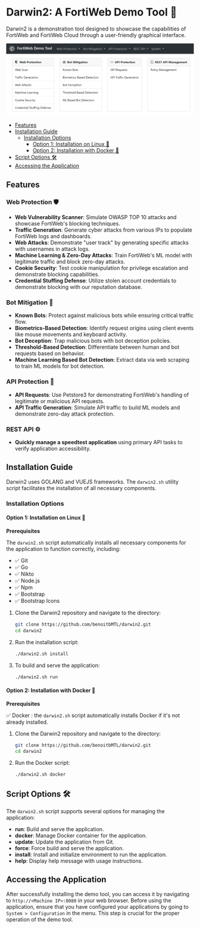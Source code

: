 # Darwin2: A FortiWeb Demo Tool 🚀

Darwin2 is a demonstration tool designed to showcase the capabilities of FortiWeb and FortiWeb Cloud through a user-friendly graphical interface.

![FortiWeb Demo Tool](images/fortiweb-demo-tool.png)

  - [Features](#features)
  - [Installation Guide](#installation-guide)
    - [Installation Options](#installation-options)
      - [Option 1: Installation on Linux 🐧](#option-1-installation-on-linux)
      - [Option 2: Installation with Docker 🐳](#option-2-installation-with-docker)
  - [Script Options 🛠️](#script-options)
  - [Accessing the Application](#accessing-the-application)

## Features

### Web Protection 🛡

- **Web Vulnerability Scanner**: Simulate OWASP TOP 10 attacks and showcase FortiWeb's blocking techniques.
- **Traffic Generation**: Generate cyber attacks from various IPs to populate FortiWeb logs and dashboards.
- **Web Attacks**: Demonstrate "user track" by generating specific attacks with usernames in attack logs.
- **Machine Learning & Zero-Day Attacks**: Train FortiWeb's ML model with legitimate traffic and block zero-day attacks.
- **Cookie Security**: Test cookie manipulation for privilege escalation and demonstrate blocking capabilities.
- **Credential Stuffing Defense**: Utilize stolen account credentials to demonstrate blocking with our reputation database.

### Bot Mitigation 🤖

- **Known Bots**: Protect against malicious bots while ensuring critical traffic flow.
- **Biometrics-Based Detection**: Identify request origins using client events like mouse movements and keyboard activity.
- **Bot Deception**: Trap malicious bots with bot deception policies.
- **Threshold-Based Detection**: Differentiate between human and bot requests based on behavior.
- **Machine Learning Based Bot Detection**: Extract data via web scraping to train ML models for bot detection.

### API Protection 🔐

- **API Requests**: Use Petstore3 for demonstrating FortiWeb's handling of legitimate or malicious API requests.
- **API Traffic Generation**: Simulate API traffic to build ML models and demonstrate zero-day attack protection.

### REST API ⚙️

- **Quickly manage a speedtest application** using primary API tasks to verify application accessibility.

## Installation Guide

Darwin2 uses GOLANG and VUEJS frameworks. The `darwin2.sh` utility script facilitates the installation of all necessary components.

### Installation Options

#### Option 1: Installation on Linux 🐧

**Prerequisites**

The `darwin2.sh` script automatically installs all necessary components for the application to function correctly, including:

- ✅ Git
- ✅ Go
- ✅ Nikto
- ✅ Node.js
- ✅ Npm
- ✅ Bootstrap
- ✅ Bootstrap Icons

1. Clone the Darwin2 repository and navigate to the directory:
   ```bash
   git clone https://github.com/benoitbMTL/darwin2.git
   cd darwin2
   ```
2. Run the installation script:
   ```bash
   ./darwin2.sh install
   ```
3. To build and serve the application:
   ```bash
   ./darwin2.sh run
   ```

#### Option 2: Installation with Docker 🐳

**Prerequisites**

✅ Docker : the `darwin2.sh` script automatically installs Docker if it's not already installed.

1. Clone the Darwin2 repository and navigate to the directory:
   ```bash
   git clone https://github.com/benoitbMTL/darwin2.git
   cd darwin2
   ```
2. Run the Docker script:
   ```bash
   ./darwin2.sh docker
   ```

## Script Options 🛠️

The `darwin2.sh` script supports several options for managing the application:

- **run**: Build and serve the application.
- **docker**: Manage Docker container for the application.
- **update**: Update the application from Git.
- **force**: Force build and serve the application.
- **install**: Install and initialize environment to run the application.
- **help**: Display help message with usage instructions.

## Accessing the Application

After successfully installing the demo tool, you can access it by navigating to `http://<Machine IP>:8080` in your web browser. Before using the application, ensure that you have configured your applications by going to `System > Configuration` in the menu. This step is crucial for the proper operation of the demo tool.